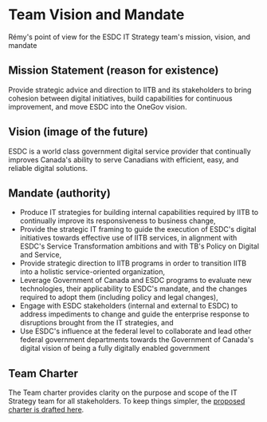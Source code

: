 # Team Vision and Mandate
Rémy's point of view for the ESDC IT Strategy team's mission, vision, and mandate

## Mission Statement (reason for existence)
Provide strategic advice and direction to IITB and its stakeholders to bring cohesion between digital initiatives, build capabilities for continuous improvement, and move ESDC into the OneGov vision.

## Vision (image of the future)
ESDC is a world class government digital service provider that continually improves Canada's ability to serve Canadians with efficient, easy, and reliable digital solutions.

## Mandate (authority)
- Produce IT strategies for building internal capabilities required by IITB to continually improve its responsiveness to business change, 
- Provide the strategic IT framing to guide the execution of ESDC's digital initiatives towards effective use of IITB services, in alignment with ESDC's Service Transformation ambitions and with TB's Policy on Digital and Service, 
- Provide strategic direction to IITB programs in order to transition IITB into a holistic service-oriented organization,
- Leverage Government of Canada and ESDC programs to evaluate new technologies, their applicability to ESDC's mandate, and the changes required to adopt them (including policy and legal changes),
- Engage with ESDC stakeholders (internal and external to ESDC) to address impediments to change and guide the enterprise response to disruptions brought from the IT strategies, and
- Use ESDC's influence at the federal level to collaborate and lead other federal government departments towards the Government of Canada's digital vision of being a fully digitally enabled government

## Team Charter
The Team charter provides clarity on the purpose and scope of the IT Strategy team for all stakeholders. To keep things simpler, the [proposed charter is drafted here](RemyProposal_TeamCharter.md).
